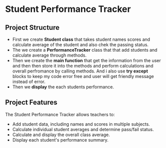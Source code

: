 # Student Performance Tracker
## Project Structure
- First we create **Student class** that takes student names scores and calculate average of the student and also chek the passing status.
- The we create a **PerformanceTracker** class that that add students and calculate average through methods.
- Then we create the **main function** that get the information from the user and then then store it into the methods and perform calculations and overall
  perfromance by calling methods. And i also use **try except** blocks to keep my code error free and user will get friendly message instead of error.
- Then we **display** the each students performance.
## Project Features

The Student Performance Tracker allows teachers to:
- Add student data, including names and scores in multiple subjects.
- Calculate individual student averages and determine pass/fail status.
- Calculate and display the overall class average.
- Display each student's performance summary.
